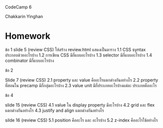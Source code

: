 CodeCamp 6

Chakkarin Yinghan

# Homework

ข้อ 1 
slide 5 (review CSS) ให้สร้าง review.html แสดงเป็นตาราง 
1.1 CSS syntax ประกอบด้วยอะไรบ้าง 
1.2 การเขียน CSS มีกี่แบบอะไรบ้าง
1.3 selector มีกี่แบบอะไรบ้าง
1.4 combinator มีกี่แบบอะไรบ้าง 


ข้อ 2 

Slide 7 (review CSS)
2.1 property และ value คืออะไรแตกต่างกันอย่างไร
2.2 property ที่สอนใน precamp มีกี่กลุ่มอะไรบ้าง
2.3 value unit มีกี่ประเภทอะไรบ้างแต่ละ ประเภทคืออะไร

ข้อ 4

slide 15 (review CSS)
4.1 value ใน display property มีอะไรบ้าง
4.2 grid และ flex แตกต่างกันอย่างไร
4.3 justify and align แตกต่างกันอย่างไร

silde 16 (review CSS)
5.1 position คืออะไร และ อะไรบ้าง
5.2 z-index คืออะไรใช้อย่างไร
